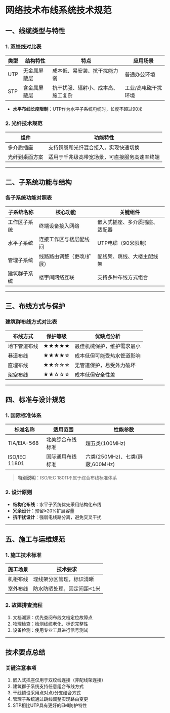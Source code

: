 # 网络技术布线系统技术规范

## 一、线缆类型与特性

### 1. 双绞线对比表

| 类型 | 结构特性     | 特点                               | 应用场景            |
|------|--------------|------------------------------------|---------------------|
| UTP  | 无金属屏蔽层 | 成本低、易安装、抗干扰能力弱       | 普通办公环境        |
| STP  | 含金属屏蔽层 | 抗干扰强、辐射小、成本高、施工复杂 | 工业/高电磁干扰环境 |

-   **水平布线长度限制**：UTP作为水平子系统电缆时，长度不超过90米

### 2. 光纤技术规范

| 组件           | 功能特性                                     |
|----------------|----------------------------------------------|
| 多介质插座     | 支持铜缆和光纤混合接入，实现快速切换         |
| 光纤到桌面方案 | 适用于千兆级高带宽场景，可直接服务高速率终端 |

------------------------------------------------------------------------

## 二、子系统功能与结构

### 各子系统功能对照表

| 子系统名称   | 核心功能                  | 关键组件                       |
|--------------|---------------------------|--------------------------------|
| 工作区子系统 | 终端设备接入网络          | 嵌入式插座、多介质插座、适配器 |
| 水平子系统   | 连接工作区与楼层配线间    | UTP电缆（90米限制）            |
| 管理子系统   | 线路路由调整（更改/扩展） | 配线架、跳线、大楼主配线架     |
| 建筑群子系统 | 楼宇间网络互联            | 支持多种布线方式组合           |

------------------------------------------------------------------------

## 三、布线方式与保护

### 建筑群布线方式对比表

| 布线方式     | 保护等级 | 优缺点分析                 |
|--------------|----------|----------------------------|
| 地下管道布线 | ★★★★★    | 最佳机械保护，维护需求最小 |
| 巷道布线     | ★★★★☆    | 成本低但可能受热水管道影响 |
| 直埋布线     | ★★☆☆☆    | 无管道保护，易受外力破坏   |
| 架空布线     | ★★☆☆☆    | 成本低但安全性差           |

------------------------------------------------------------------------

## 四、标准与设计规范

### 1. 国际标准体系

| 标准名称      | 适用范围         | 性能参数                        |
|---------------|------------------|---------------------------------|
| TIA/EIA-568   | 北美综合布线标准 | 超五类(100MHz)                  |
| ISO/IEC 11801 | 国际通用布线标准 | 六类(250MHz)、七类(屏蔽,600MHz) |

> **特别说明**：ISO/IEC 18011不属于综合布线标准体系

### 2. 设计原则

-   **结构化布线**：水平子系统优先采用结构化布线
-   **冗余设计**：预留≥20%扩展容量
-   **抗干扰设计**：强弱电线路分离，避免交叉干扰

------------------------------------------------------------------------

## 五、施工与运维规范

### 1. 施工技术标准

| 施工场景 | 技术要求                   |
|----------|----------------------------|
| 机柜布线 | 理线架分区管理，标识清晰   |
| 室外布线 | 防水防晒处理，固定间距≤1米 |

### 2. 故障排查流程

1.  文档溯源：优先查阅布线文档定位故障点
2.  物理检查：检测线缆老化、标识完整性
3.  设备检测：使用专业工具进行信号测试

------------------------------------------------------------------------

## 技术要点总结

### 关键注意事项

1.  嵌入式插座仅用于双绞线连接（非配线架连接）
2.  建筑群子系统支持任意组合布线方式
3.  干线铺设采用点对点/分支结合方式
4.  管理子系统通过跳线调整实现路由变更
5.  STP相比UTP具有更好的EMI防护特性
